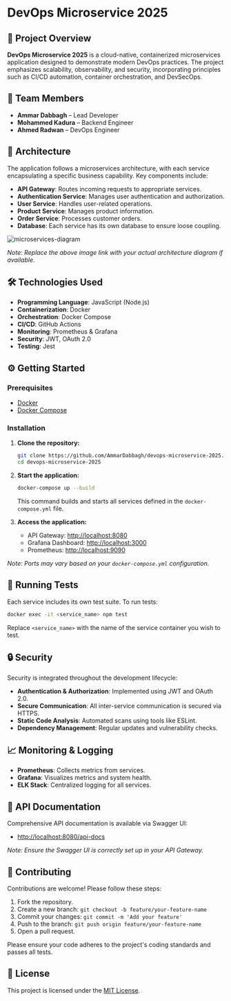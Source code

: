 # DevOps Microservice 2025

## 🚀 Project Overview

**DevOps Microservice 2025** is a cloud-native, containerized microservices application designed to demonstrate modern DevOps practices. The project emphasizes scalability, observability, and security, incorporating principles such as CI/CD automation, container orchestration, and DevSecOps.

## 👥 Team Members

* **Ammar Dabbagh** – Lead Developer
* **Mohammed Kadura** – Backend Engineer
* **Ahmed Radwan** – DevOps Engineer

## 🧱 Architecture

The application follows a microservices architecture, with each service encapsulating a specific business capability. Key components include:

* **API Gateway**: Routes incoming requests to appropriate services.
* **Authentication Service**: Manages user authentication and authorization.
* **User Service**: Handles user-related operations.
* **Product Service**: Manages product information.
* **Order Service**: Processes customer orders.
* **Database**: Each service has its own database to ensure loose coupling.

![microservices-diagram](https://github.com/user-attachments/assets/4ea95ad2-d79d-4d73-8a86-a399ab178154)


*Note: Replace the above image link with your actual architecture diagram if available.*

## 🛠️ Technologies Used

* **Programming Language**: JavaScript (Node.js)
* **Containerization**: Docker
* **Orchestration**: Docker Compose
* **CI/CD**: GitHub Actions
* **Monitoring**: Prometheus & Grafana
* **Security**: JWT, OAuth 2.0
* **Testing**: Jest

## ⚙️ Getting Started

### Prerequisites

* [Docker](https://www.docker.com/get-started)
* [Docker Compose](https://docs.docker.com/compose/install/)

### Installation

1. **Clone the repository:**

   ```bash
   git clone https://github.com/AmmarDabbagh/devops-microservice-2025.git
   cd devops-microservice-2025
   ```

2. **Start the application:**

   ```bash
   docker-compose up --build
   ```

   This command builds and starts all services defined in the `docker-compose.yml` file.

3. **Access the application:**

   * API Gateway: [http://localhost:8080](http://localhost:8080)
   * Grafana Dashboard: [http://localhost:3000](http://localhost:3000)
   * Prometheus: [http://localhost:9090](http://localhost:9090)

*Note: Ports may vary based on your `docker-compose.yml` configuration.*

## 🧪 Running Tests

Each service includes its own test suite. To run tests:

```bash
docker exec -it <service_name> npm test
```

Replace `<service_name>` with the name of the service container you wish to test.

## 🔒 Security

Security is integrated throughout the development lifecycle:

* **Authentication & Authorization**: Implemented using JWT and OAuth 2.0.
* **Secure Communication**: All inter-service communication is secured via HTTPS.
* **Static Code Analysis**: Automated scans using tools like ESLint.
* **Dependency Management**: Regular updates and vulnerability checks.

## 📈 Monitoring & Logging

* **Prometheus**: Collects metrics from services.
* **Grafana**: Visualizes metrics and system health.
* **ELK Stack**: Centralized logging for all services.

## 📄 API Documentation

Comprehensive API documentation is available via Swagger UI:

* [http://localhost:8080/api-docs](http://localhost:8080/api-docs)

*Note: Ensure the Swagger UI is correctly set up in your API Gateway.*

## 🤝 Contributing

Contributions are welcome! Please follow these steps:

1. Fork the repository.
2. Create a new branch: `git checkout -b feature/your-feature-name`
3. Commit your changes: `git commit -m 'Add your feature'`
4. Push to the branch: `git push origin feature/your-feature-name`
5. Open a pull request.

Please ensure your code adheres to the project's coding standards and passes all tests.

## 📜 License

This project is licensed under the [MIT License](LICENSE).
